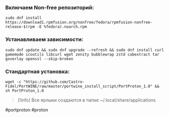 ### Включаем Non-free репозиторий:

```
sudo dnf install https://download1.rpmfusion.org/nonfree/fedora/rpmfusion-nonfree-release-$(rpm -E %fedora).noarch.rpm
```

### Устанавливаем зависимости:

```
sudo dnf update && sudo dnf upgrade --refresh && sudo dnf install curl gamemode icoutils libcurl wget zenity bubblewrap zstd cabextract tar goverlay openssl --skip-broken
```

### Стандартная установка:

```
wget -c "https://github.com/Castro-Fidel/PortWINE/raw/master/portwine_install_script/PortProton_1.0" && sh PortProton_1.0
```

> [!info] Все ярлыки создаются в папке ~/.local/share/applications

#portproton #proton